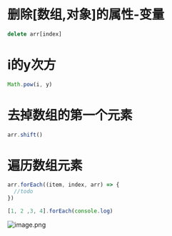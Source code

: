 # 删除[数组,对象]的属性-变量
```javascript
delete arr[index]
```
# i的y次方
```javascript
Math.pow(i, y)
```
# 去掉数组的第一个元素
```javascript
arr.shift()
```
# 遍历数组元素
```javascript
arr.forEach((item, index, arr) => {
  //todo
})

[1, 2 ,3, 4].forEach(console.log)
```
![image.png](http://upload-images.jianshu.io/upload_images/9008880-c126916c3fab0e81.png?imageMogr2/auto-orient/strip%7CimageView2/2/w/1240)

